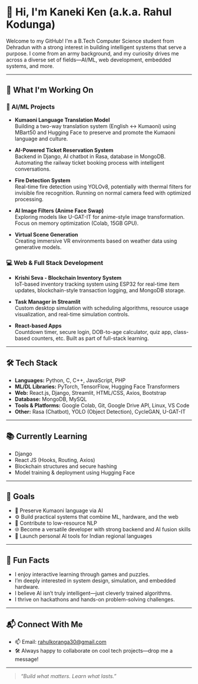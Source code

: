 # 👋 Hi, I'm Kaneki Ken (a.k.a. Rahul Kodunga)

Welcome to my GitHub! I'm a B.Tech Computer Science student from Dehradun with a strong interest in building intelligent systems that serve a purpose. I come from an army background, and my curiosity drives me across a diverse set of fields—AI/ML, web development, embedded systems, and more.

---

## 🚀 What I'm Working On

### 🧠 AI/ML Projects
- **Kumaoni Language Translation Model**  
  Building a two-way translation system (English ↔ Kumaoni) using MBart50 and Hugging Face to preserve and promote the Kumaoni language and culture.
  
- **AI-Powered Ticket Reservation System**  
  Backend in Django, AI chatbot in Rasa, database in MongoDB. Automating the railway ticket booking process with intelligent conversations.

- **Fire Detection System**  
  Real-time fire detection using YOLOv8, potentially with thermal filters for invisible fire recognition. Running on normal camera feed with optimized processing.

- **AI Image Filters (Anime Face Swap)**  
  Exploring models like U-GAT-IT for anime-style image transformation. Focus on memory optimization (Colab, 15GB GPU).

- **Virtual Scene Generation**  
  Creating immersive VR environments based on weather data using generative models.

### 💻 Web & Full Stack Development
- **Krishi Seva - Blockchain Inventory System**  
  IoT-based inventory tracking system using ESP32 for real-time item updates, blockchain-style transaction logging, and MongoDB storage.

- **Task Manager in Streamlit**  
  Custom desktop simulation with scheduling algorithms, resource usage visualization, and real-time simulation controls.

- **React-based Apps**  
  Countdown timer, secure login, DOB-to-age calculator, quiz app, class-based counters, etc. Built as part of full-stack learning.

---

## 🛠️ Tech Stack

- **Languages:** Python, C, C++, JavaScript, PHP  
- **ML/DL Libraries:** PyTorch, TensorFlow, Hugging Face Transformers  
- **Web:** React.js, Django, Streamlit, HTML/CSS, Axios, Bootstrap  
- **Database:** MongoDB, MySQL  
- **Tools & Platforms:** Google Colab, Git, Google Drive API, Linux, VS Code  
- **Other:** Rasa (Chatbot), YOLO (Object Detection), CycleGAN, U-GAT-IT

---

## 📚 Currently Learning

- Django
- React JS (Hooks, Routing, Axios)
- Blockchain structures and secure hashing
- Model training & deployment using Hugging Face

---

## 🎯 Goals

- 🔄 Preserve Kumaoni language via AI
- ⚙️ Build practical systems that combine ML, hardware, and the web
- 🧠 Contribute to low-resource NLP
- 🌐 Become a versatile developer with strong backend and AI fusion skills
- 🤖 Launch personal AI tools for Indian regional languages

---

## 📢 Fun Facts

- I enjoy interactive learning through games and puzzles.
- I’m deeply interested in system design, simulation, and embedded hardware.
- I believe AI isn’t truly intelligent—just cleverly trained algorithms.
- I thrive on hackathons and hands-on problem-solving challenges.

---

## 📬 Connect With Me

- 📫 Email: rahulkoranga30@gmail.com
- 🛠️ Always happy to collaborate on cool tech projects—drop me a message!

---

> *“Build what matters. Learn what lasts.”*
